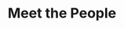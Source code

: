 ---
layout: people
order: 8
title: Meet the People
name: "Jiayuan Ding"
position: "Visiting PhD Student"
current: true
headshot: "jiayuan.png"
google_scholar: "https://scholar.google.com/citations?user=7lwkXGEAAAAJ&hl=en"
twitter: ""
---